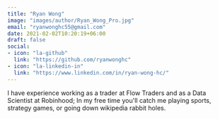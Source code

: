 ```yaml
---
title: "Ryan Wong"
image: "images/author/Ryan_Wong_Pro.jpg"
email: "ryanwonghc55@gmail.com"
date: 2021-02-02T10:20:19+06:00
draft: false
social:
- icon: "la-github"
  link: "https://github.com/ryanwonghc"
- icon: "la-linkedin-in"
  link: "https://www.linkedin.com/in/ryan-wong-hc/"
---
```


I have experience working as a trader at Flow Traders and as a Data Scientist at Robinhood;
In my free time you'll catch me playing sports, strategy games, or going down wikipedia rabbit holes.